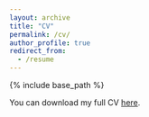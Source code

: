 ```yaml
---
layout: archive
title: "CV"
permalink: /cv/
author_profile: true
redirect_from:
  - /resume
---
```


{% include base_path %}

You can download my full CV [here](https://github.com/gabepsych/academicpages.github.io/raw/master/files/GabrielLeon_CV.pdf).

